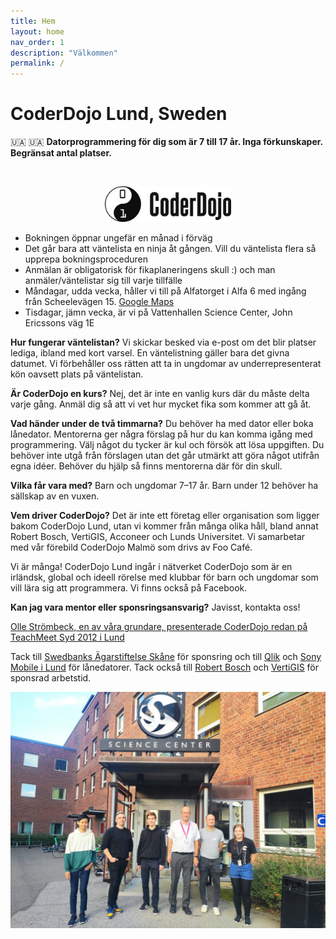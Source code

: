 ```yaml
---
title: Hem
layout: home
nav_order: 1
description: "Välkommen"
permalink: /
---
```

# CoderDojo Lund, Sweden

🇺🇦 🇺🇦 **Datorprogrammering för dig som är 7 till 17 år. Inga förkunskaper. Begränsat antal platser.**


<!--Ticket Tailor Widget. Paste this into your website where you want the widget to appear. Do not change the code or the widget may not work properly.-->
<div class="tt-widget"><div class="tt-widget-fallback"><br /></div><script data-inline-bg-fill="false" data-inline-inherit-ref-from-url-param="" data-inline-minimal="true" data-inline-ref="website_widget" data-inline-show-logo="false" data-type="inline" data-url="https://www.tickettailor.com/all-tickets/coderdojolund/" src="https://cdn.tickettailor.com/js/widgets/min/widget.js"></script></div>
<!--End of Ticket Tailor Widget-->
<p align="center">
    <img src="images/coderdojo-logo.png" alt="CoderDojo logo" width="40%">
</p>

- Bokningen öppnar ungefär en månad i förväg
- Det går bara att väntelista en ninja åt gången. Vill du väntelista flera så upprepa bokningsproceduren
- Anmälan är obligatorisk för fikaplaneringens skull :) och man anmäler/väntelistar sig till varje tillfälle
- Måndagar, udda vecka, håller vi till på Alfatorget i Alfa 6 med ingång från Scheelevägen 15. [Google Maps](https://www.google.se/maps/dir/55.7133046,13.292865/55.712599,13.2155606/@55.7125408,13.215084,69m/data=!3m1!1e3!4m5!4m4!1m1!4e1!1m0!3e0?hl=en)
- Tisdagar, jämn vecka, är vi på Vattenhallen Science Center, John Ericssons väg 1E

**Hur fungerar väntelistan?** Vi skickar besked via e-post om det blir platser lediga, ibland med kort varsel. En väntelistning gäller bara det givna datumet. Vi förbehåller oss rätten att ta in ungdomar av underrepresenterat kön oavsett plats på väntelistan.


**Är CoderDojo en kurs?** Nej, det är inte en vanlig kurs där du måste delta varje gång. Anmäl dig så att vi vet hur mycket fika som kommer att gå åt.

**Vad händer under de två timmarna?** Du behöver ha med dator eller boka lånedator. Mentorerna ger några förslag på hur du kan komma igång med programmering. Välj något du tycker är kul och försök att lösa uppgiften. Du behöver inte utgå från förslagen utan det går utmärkt att göra något utifrån egna idéer. Behöver du hjälp så finns mentorerna där för din skull.

**Vilka får vara med?** Barn och ungdomar 7&ndash;17 år. Barn under 12 behöver ha sällskap av en vuxen.

**Vem driver CoderDojo?** Det är inte ett företag eller organisation som ligger bakom CoderDojo Lund, utan vi kommer från många olika håll, bland annat Robert Bosch, VertiGIS, Acconeer och Lunds Universitet. Vi samarbetar med vår förebild CoderDojo Malmö som drivs av Foo Café.

Vi är många! CoderDojo Lund ingår i nätverket CoderDojo som är en irländsk, global och ideell rörelse med klubbar för barn och ungdomar som vill lära sig att programmera.
Vi finns också på Facebook.


**Kan jag vara mentor eller sponsringsansvarig?** Javisst, kontakta oss!

[Olle Strömbeck, en av våra grundare, presenterade CoderDojo redan på TeachMeet Syd 2012 i Lund](https://www.youtube.com/watch?v=YsHCjSjgzx4&t=4s)

Tack till [Swedbanks Ägarstiftelse Skåne](https://www.swedbanksagarstiftelseskane.se/) för sponsring och till [Qlik](https://www.qlik.com/us) och [Sony Mobile i Lund](https://electronics.sony.com) för lånedatorer. 
Tack också till [Robert Bosch](https://www.bosch.se/nyheter/bosch-r-d-lund/) och [VertiGIS](https://support.vertigis.com/hc/sv) för sponsrad arbetstid.

![CoderDojo-gänget vid Vattenhallen 2022](images/vattenhallen-IMG_20221004_165713.jpg)
